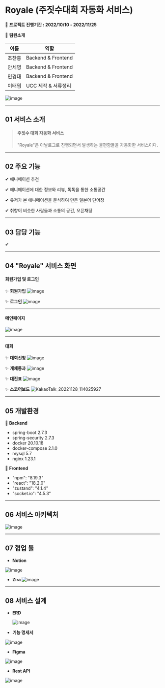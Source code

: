 # Royale (주짓수대회 자동화 서비스)


📆 **프로젝트 진행기간 : 2022/10/10 - 2022/11/25** 

🎈 **팀원소개**

| 이름  | 역할                 |
| --- | ------------------ |
| 조찬홍 | Backend & Frontend |
| 안세영 | Backend & Frontend |
| 민경대 | Backend & Frontend |
| 이태엽 | UCC 제작 & 서류정리|


![image](https://user-images.githubusercontent.com/62234293/204180303-6d30643e-0713-4db5-a00a-431acfeed5c8.png)

---

## 01 서비스 소개

> #### 주짓수 대회 자동화 서비스
> 
> "Royale"은 아날로그로 진행되면서 발생하는 불편함들을 자동화한 서비스이다.

---

## 02 주요 기능

✔ 애니메이션 추천

✔ 애니메이션에 대한 정보와 리뷰, 톡톡을 통한 소통공간

✔ 유저가 본 애니메이션을 분석하여 만든 일본어 단어장

✔ 취향이 비슷한 사람들과 소통의 공간, 오픈채팅

---

## 03 담당 기능

✔ 

---

## 04 "Royale" 서비스 화면

#### **회원가입 및 로그인**

✨ **회원가입**
![image](https://user-images.githubusercontent.com/62234293/204178650-520fd7d3-0404-460f-a74d-53fc63230937.png)

✨ **로그인**
![image](https://user-images.githubusercontent.com/62234293/204178670-7d1beaf3-1bee-4f72-a1c1-8a526ea55376.png)

---

#### 메인페이지

![image](https://user-images.githubusercontent.com/62234293/204178700-45994e5a-d62d-43f6-ab3a-ec1527bb94c9.png)

---

#### 대회

✨ **대회신청**
![image](https://user-images.githubusercontent.com/62234293/204178789-cf4eceac-dc7e-46aa-8e99-d2e98b54e1eb.png)

✨ **개체통과**
![image](https://user-images.githubusercontent.com/62234293/204178927-241ab4b1-47d8-4fc5-862e-69009f4168eb.png)

✨ **대진표**
![image](https://user-images.githubusercontent.com/62234293/204178989-7fbf509d-f86b-419a-b328-b8310f81ba28.png)

✨ **스코어보드**
![KakaoTalk_20221128_114025927](https://user-images.githubusercontent.com/62234293/204180126-37cc8289-14eb-46cf-8ced-1a90c5e1fa32.gif)


---

## 05 개발환경

📌 **Backend**
- spring-boot 2.7.3
- spring-security 2.7.3
- docker 20.10.18
- docker-compose 2.1.0
- mysql 5.7
- nginx 1.23.1

📌 **Frontend**
- "npm": "8.19.3"
- "react": "18.2.0"
- "zustand": "4.1.4"
- "socket.io": "4.5.3"

---

## 06 서비스 아키텍처

![image](https://user-images.githubusercontent.com/62234293/204178568-c591e119-fc6f-4ae2-b8f5-8e10babf2837.png)

---


## 07 협업 툴

- **Notion**

![image](https://user-images.githubusercontent.com/62234293/204177389-eb8d3278-6ef7-462a-a40a-613c47118636.png)

- **Zira**
![image](https://user-images.githubusercontent.com/62234293/204180730-ca96a930-4088-4900-a37e-195ccf79654c.png)

---

## 08 서비스 설계

- **ERD**
  
  ![image](https://user-images.githubusercontent.com/62234293/204178034-a7bf3270-5a97-4bd3-a49a-f124e07f0ec7.png)

- **기능 명세서**

![image](https://user-images.githubusercontent.com/62234293/204178124-96e86a5a-bd1a-4d3e-bbb4-55361342b845.png)

- **Figma**

![image](https://user-images.githubusercontent.com/62234293/204178246-11e3b3ca-b81b-417d-aa69-ad005a669e6a.png)

- **Rest API**

![image](https://user-images.githubusercontent.com/62234293/204180205-7a0aafda-34d7-4345-8d3f-a39f8d5f601a.png)
